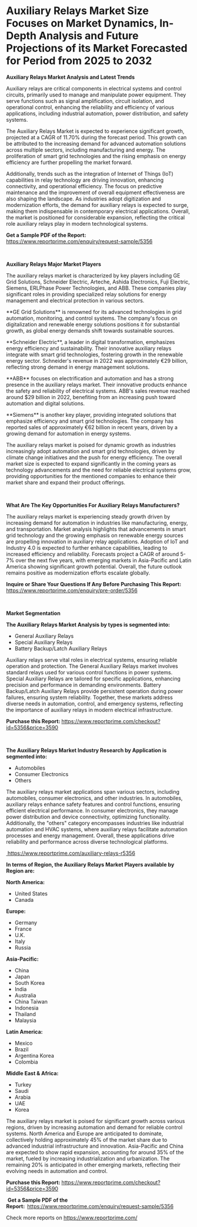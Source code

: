 <p><h1>Auxiliary Relays Market Size Focuses on Market Dynamics, In-Depth Analysis and Future Projections of its Market Forecasted for Period from 2025 to 2032</h1></p><p><strong>Auxiliary Relays Market Analysis and Latest Trends</strong></p>
<p><p>Auxiliary relays are critical components in electrical systems and control circuits, primarily used to manage and manipulate power equipment. They serve functions such as signal amplification, circuit isolation, and operational control, enhancing the reliability and efficiency of various applications, including industrial automation, power distribution, and safety systems.</p><p>The Auxiliary Relays Market is expected to experience significant growth, projected at a CAGR of 11.70% during the forecast period. This growth can be attributed to the increasing demand for advanced automation solutions across multiple sectors, including manufacturing and energy. The proliferation of smart grid technologies and the rising emphasis on energy efficiency are further propelling the market forward. </p><p>Additionally, trends such as the integration of Internet of Things (IoT) capabilities in relay technology are driving innovation, enhancing connectivity, and operational efficiency. The focus on predictive maintenance and the improvement of overall equipment effectiveness are also shaping the landscape. As industries adopt digitization and modernization efforts, the demand for auxiliary relays is expected to surge, making them indispensable in contemporary electrical applications. Overall, the market is positioned for considerable expansion, reflecting the critical role auxiliary relays play in modern technological systems.</p></p>
<p><strong>Get a Sample PDF of the Report:&nbsp;</strong> <a href="https://www.reportprime.com/enquiry/request-sample/5356?utm_campaign=3109&utm_medium=2&utm_source=Github&utm_content=ia&utm_term=19032025&utm_id=auxiliary-relays">https://www.reportprime.com/enquiry/request-sample/5356</a></p>
<p>&nbsp;</p>
<p><strong>Auxiliary Relays Major Market Players</strong></p>
<p><p>The auxiliary relays market is characterized by key players including GE Grid Solutions, Schneider Electric, Arteche, Ashida Electronics, Fuji Electric, Siemens, ERLPhase Power Technologies, and ABB. These companies play significant roles in providing specialized relay solutions for energy management and electrical protection in various sectors.</p><p>**GE Grid Solutions** is renowned for its advanced technologies in grid automation, monitoring, and control systems. The company's focus on digitalization and renewable energy solutions positions it for substantial growth, as global energy demands shift towards sustainable sources.</p><p>**Schneider Electric**, a leader in digital transformation, emphasizes energy efficiency and sustainability. Their innovative auxiliary relays integrate with smart grid technologies, fostering growth in the renewable energy sector. Schneider's revenue in 2022 was approximately €29 billion, reflecting strong demand in energy management solutions.</p><p>**ABB** focuses on electrification and automation and has a strong presence in the auxiliary relays market. Their innovative products enhance the safety and reliability of electrical systems. ABB's sales revenue reached around $29 billion in 2022, benefiting from an increasing push toward automation and digital solutions.</p><p>**Siemens** is another key player, providing integrated solutions that emphasize efficiency and smart grid technologies. The company has reported sales of approximately €62 billion in recent years, driven by a growing demand for automation in energy systems.</p><p>The auxiliary relays market is poised for dynamic growth as industries increasingly adopt automation and smart grid technologies, driven by climate change initiatives and the push for energy efficiency. The overall market size is expected to expand significantly in the coming years as technology advancements and the need for reliable electrical systems grow, providing opportunities for the mentioned companies to enhance their market share and expand their product offerings.</p></p>
<p>&nbsp;</p>
<p><strong>What Are The Key Opportunities For Auxiliary Relays Manufacturers?</strong></p>
<p><p>The auxiliary relays market is experiencing steady growth driven by increasing demand for automation in industries like manufacturing, energy, and transportation. Market analysis highlights that advancements in smart grid technology and the growing emphasis on renewable energy sources are propelling innovation in auxiliary relay applications. Adoption of IoT and Industry 4.0 is expected to further enhance capabilities, leading to increased efficiency and reliability. Forecasts project a CAGR of around 5-7% over the next five years, with emerging markets in Asia-Pacific and Latin America showing significant growth potential. Overall, the future outlook remains positive as modernization efforts escalate globally.</p></p>
<p><strong>Inquire or Share Your Questions If Any Before Purchasing This Report:</strong> <a href="https://www.reportprime.com/enquiry/pre-order/5356?utm_campaign=3109&utm_medium=2&utm_source=Github&utm_content=ia&utm_term=19032025&utm_id=auxiliary-relays">https://www.reportprime.com/enquiry/pre-order/5356</a></p>
<p>&nbsp;</p>
<p><strong>Market Segmentation</strong></p>
<p><strong>The Auxiliary Relays Market Analysis by types is segmented into:</strong></p>
<p><ul><li>General Auxiliary Relays</li><li>Special Auxiliary Relays</li><li>Battery Backup/Latch Auxiliary Relays</li></ul></p>
<p><p>Auxiliary relays serve vital roles in electrical systems, ensuring reliable operation and protection. The General Auxiliary Relays market involves standard relays used for various control functions in power systems. Special Auxiliary Relays are tailored for specific applications, enhancing precision and performance in demanding environments. Battery Backup/Latch Auxiliary Relays provide persistent operation during power failures, ensuring system reliability. Together, these markets address diverse needs in automation, control, and emergency systems, reflecting the importance of auxiliary relays in modern electrical infrastructure.</p></p>
<p><strong>Purchase this Report:&nbsp;</strong><a href="https://www.reportprime.com/checkout?id=5356&price=3590&utm_campaign=3109&utm_medium=2&utm_source=Github&utm_content=ia&utm_term=19032025&utm_id=auxiliary-relays">https://www.reportprime.com/checkout?id=5356&price=3590</a></p>
<p>&nbsp;</p>
<p><strong>The Auxiliary Relays Market Industry Research by Application is segmented into:</strong></p>
<p><ul><li>Automobiles</li><li>Consumer Electronics</li><li>Others</li></ul></p>
<p><p>The auxiliary relays market applications span various sectors, including automobiles, consumer electronics, and other industries. In automobiles, auxiliary relays enhance safety features and control functions, ensuring efficient electrical performance. In consumer electronics, they manage power distribution and device connectivity, optimizing functionality. Additionally, the "others" category encompasses industries like industrial automation and HVAC systems, where auxiliary relays facilitate automation processes and energy management. Overall, these applications drive reliability and performance across diverse technological platforms.</p></p>
<p><a href="https://www.reportprime.com/auxiliary-relays-r5356?utm_campaign=3109&utm_medium=2&utm_source=Github&utm_content=ia&utm_term=19032025&utm_id=auxiliary-relays">&nbsp;https://www.reportprime.com/auxiliary-relays-r5356</a></p>
<p><strong>In terms of Region, the Auxiliary Relays Market Players available by Region are:</strong></p>
<p>
    <p> <strong> North America: </strong>
        <ul>
            <li>United States</li>
            <li>Canada</li>
        </ul>
        </p> 
    <p> <strong> Europe: </strong>
        <ul>
            <li>Germany</li>
            <li>France</li>
            <li>U.K.</li>
            <li>Italy</li>
            <li>Russia</li>
        </ul>
        </p> 
    <p> <strong> Asia-Pacific: </strong>
        <ul>
            <li>China</li>
            <li>Japan</li>
            <li>South Korea</li>
            <li>India</li>
            <li>Australia</li>
            <li>China Taiwan</li>
            <li>Indonesia</li>
            <li>Thailand</li>
            <li>Malaysia</li>
        </ul>
        </p> 
    <p> <strong> Latin America: </strong>
        <ul>
            <li>Mexico</li>
            <li>Brazil</li>
            <li>Argentina Korea</li>
            <li>Colombia</li>
        </ul>
        </p> 
    <p> <strong> Middle East & Africa: </strong>
        <ul>
            <li>Turkey</li>
            <li>Saudi</li>
            <li>Arabia</li>
            <li>UAE</li>
            <li>Korea</li>
        </ul>
    </p>
    </p>
<p><p>The auxiliary relays market is poised for significant growth across various regions, driven by increasing automation and demand for reliable control systems. North America and Europe are anticipated to dominate, collectively holding approximately 45% of the market share due to advanced industrial infrastructure and innovation. Asia-Pacific and China are expected to show rapid expansion, accounting for around 35% of the market, fueled by increasing industrialization and urbanization. The remaining 20% is anticipated in other emerging markets, reflecting their evolving needs in automation and control.</p></p>
<p><strong>Purchase this Report: </strong><a href="https://www.reportprime.com/checkout?id=5356&price=3590&utm_campaign=3109&utm_medium=2&utm_source=Github&utm_content=ia&utm_term=19032025&utm_id=auxiliary-relays">https://www.reportprime.com/checkout?id=5356&price=3590</a></p>
<p>&nbsp;<strong>Get a Sample PDF of the Report:&nbsp;&nbsp;</strong><a href="https://www.reportprime.com/enquiry/request-sample/5356?utm_campaign=3109&utm_medium=2&utm_source=Github&utm_content=ia&utm_term=19032025&utm_id=auxiliary-relays">https://www.reportprime.com/enquiry/request-sample/5356</a></p>
<p><strong></strong></p>
<p>Check more reports on <a href="https://www.reportprime.com/?utm_campaign=3109&utm_medium=2&utm_source=Github&utm_content=ia&utm_term=19032025&utm_id=auxiliary-relays">https://www.reportprime.com/</a></p>